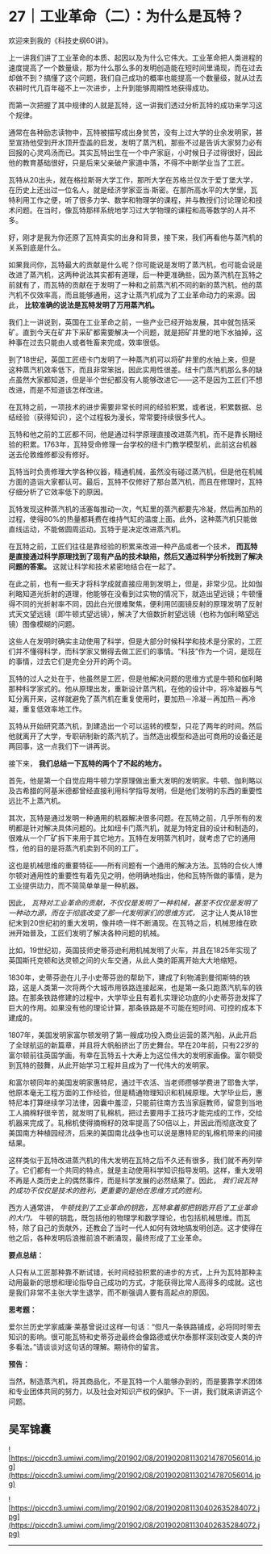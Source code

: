 # 27｜工业革命（二）：为什么是瓦特？

欢迎来到我的《科技史纲60讲》。

上一讲我们讲了工业革命的本质、起因以及为什么它伟大。工业革命把人类进程的速度提高了一个数量级，那为什么那么多的发明创造能在短时间里涌现，而在过去却做不到？搞懂了这个问题，我们自己成功的概率也能提高一个数量级，就从过去农耕时代几百年碰不上一次进步，上升到能够周期性地获得成功。

而第一次把握了其中规律的人就是瓦特，这一讲我们透过分析瓦特的成功来学习这个规律。

通常在各种励志读物中，瓦特被描写成出身贫苦，没有上过大学的业余发明家，甚至宣扬他受到开水顶开壶盖的启发，发明了蒸汽机，那些不过是告诉大家努力必有回报的心灵鸡汤而已。其实瓦特出生在一个中产家庭，小时候日子过得很好，因此他的教育基础很好，只是后来父亲破产家道中落，不得不中断学业当了工匠。

瓦特从20出头，就在格拉斯哥大学工作，那所大学在苏格兰仅次于爱丁堡大学，在历史上还出过一位名人，就是经济学家亚当∙斯密。在那所高水平的大学里，瓦特利用工作之便，听了很多力学、数学和物理学的课程，并与教授们讨论理论和技术问题。在当时，像瓦特那样系统地学习过大学物理的课程和高等数学的人并不多。

好，刚才是我为你还原了瓦特真实的出身和背景，接下来，我们再看他与蒸汽机的关系到底是什么。

如果我问你，瓦特最大的贡献是什么呢？你可能说是发明了蒸汽机，也可能会说是改进了蒸汽机，这两种说法其实都有道理，后一种更准确些，因为蒸汽机在瓦特之前就有了，而瓦特的贡献在于发明了一种和之前蒸汽机不同的新的蒸汽机，他的蒸汽机不仅效率高，而且能够通用，这才让蒸汽机成为了工业革命动力的来源。因此， **比较准确的说法是瓦特发明了万用蒸汽机。**

我们上一讲说到，英国在工业革命之前，一些产业已经开始发展，其中就包括采矿。直到今天在矿井下采矿都需要解决一个问题，就是把矿井里的地下水抽掉，这种事在过去只能由人或者牲畜来完成，效率很低。

到了18世纪，英国工匠纽卡门发明了一种蒸汽机可以将矿井里的水抽上来，但是这种蒸汽机效率低下，而且非常笨拙，因此实用性很差。纽卡门蒸汽机那么多的缺点虽然大家都知道，但是半个世纪都没有人能够改进它——这不是因为工匠们不想改进，而是不知道该怎样改进。

在瓦特之前，一项技术的进步需要非常长时间的经验积累，或者说，积累数据、总结经验（获得知识），这个过程极为漫长，常常要持续很多代人。

瓦特和他之前的工匠都不同，他是通过科学原理直接改进蒸汽机，而不是靠长期经验的积累。1763年，瓦特受命修理一台学校的纽卡门教学模型机，此前这台机器送去伦敦维修都没有修好。

瓦特当时负责修理大学各种仪器，精通机械，虽然没有碰过蒸汽机，但是他在机械方面的造诣大家都认可。最后，瓦特不仅修好了那台蒸汽机，而且在修理时，瓦特仔细分析了它效率低下的原因。

瓦特发现这种蒸汽机的活塞每推动一次，气缸里的蒸汽都要先冷凝，然后再加热的过程，使得80%的热量都耗费在维持气缸的温度上面。此外，这种蒸汽机只能做直线运动，不能做圆周运动。瓦特于是决定改进蒸汽机。

在瓦特之前，工匠们往往是靠经验的积累来改进一种产品或者一个技术， **而瓦特是直接通过科学原理找到了现有产品的技术缺陷，然后又通过科学分析找到了解决问题的答案。** 这就让科学和技术紧密地结合在一起了。

在此之前，也有一些天才将科学成就直接应用到发明上，但是，非常少见。比如伽利略知道光折射的道理，他能够在没看到过实物的情况下，就造出望远镜；牛顿懂得不同的光折射率不同，因此白光很难聚焦，便利用凹面镜反射的原理发明了反射式天文望远镜（即牛顿式望远镜），解决了大倍数折射望远镜（也称为伽利略望远镜）图像模糊的问题。

这些人在发明时确实主动使用了科学，但是大部分时候科学和技术是分家的，工匠们并不懂得科学，而科学家又懒得去做工匠们的事情。“科技”作为一个词，是现在的事情，过去它们是完全分开的两个词。

瓦特的过人之处在于，他虽然是工匠，但是他解决问题的思维方式是牛顿和伽利略那种科学家式的。他从原理出发，重新设计蒸汽机，在他的设计中，将冷凝器与气缸分离开来，这样就避免了蒸汽机在重复使用时，要加热－冷凝－再加热－再冷凝，重复低效率地工作。

瓦特从开始研究蒸汽机，到建造出一个可以运转的模型，只花了两年的时间。然后他就离开了大学，专职研制新的蒸汽机了。当然造出模型和造出可商用的设备还是两回事，这一点我们下一讲再说。

接下来， **我们总结一下瓦特的两个了不起的地方。**

首先，他是第一个自觉应用牛顿力学原理做出重大发明的发明家。牛顿、伽利略以及古希腊的阿基米德都曾经直接利用科学指导发明，但是他们发明的东西的重要性远比不上蒸汽机。

其次，瓦特是通过发明一种通用的机器解决很多问题。在瓦特之前，几乎所有的发明都是针对解决具体问题的。比如纽卡门蒸汽机，就是为特定目的设计和制造的，很难从一个厂矿拆下来用于其它地方。瓦特在发明蒸汽机时，就考虑了它的通用性，他的目的是将蒸汽机卖到不同的工厂。

这也是机械思维的重要特征——所有问题有一个通用的解决方法。瓦特的合伙人博尔顿对通用性的重要性有着先见之明，他明确地指出，他和瓦特所做的事情，是为工业提供动力，而不简简单单是一种机器。

因此， *瓦特对工业革命的贡献，不仅仅是发明了一种机械，甚至不仅仅是发明了一种动力源，而在于彻底改变了那一代发明家们的思维方式，* 这才让人类从18世纪末到20世纪初的重大发明，像井喷一样不断涌现。在瓦特之后，机械思维在欧洲开始普及，工匠们发明了解决各种问题的机械。

比如，19世纪初，英国技师史蒂芬逊利用机械发明了火车，并且在1825年实现了英国斯托克顿和达灵顿之间的火车交通，从此人类的距离开始大大地缩短。

1830年，史蒂芬逊在儿子小史蒂芬逊的帮助下，建成了利物浦到曼彻斯特的铁路，这是人类第一次将两个大城市用铁路连接起来，也是第一条只跑蒸汽机车的铁路。在那条铁路修建的过程中，大学毕业且有着扎实理论功底的小史蒂芬逊发挥了巨大的作用。如果没有他的理论计算，那条铁路是不可能在短时间、可控的成本下建成的。

1807年，美国发明家富尔顿发明了第一艘成功投入商业运营的蒸汽船，从此开启了全球航运的新篇章，并且将大帆船挤出了历史舞台。早在20年前，只有22岁的富尔顿前往英国学画，有幸在瓦特五十大寿上为这位伟大的发明家画像。富尔顿受到瓦特的鼓舞，从此开始学习工程并且成为了一代伟大的发明家。

和富尔顿同年的美国发明家惠特尼，通过干农活、当老师攒够学费进了耶鲁大学，他原本毫无工程方面的工作经验，但是精通物理知识和机械原理。大学毕业后，惠特尼本打算继续学习法律，因囊中羞涩，只能前往南方去当家庭教师，留意到当地工人摘棉籽很辛苦，就发明了轧棉机，把过去要用手工技巧才能完成的工作，交给机器来完成了。轧棉机使得摘棉籽的效率提高了50倍以上，并因此而彻底改变了美国南方种植园经济，后来的美国南北战争也可以说是惠特尼的轧棉机带来的间接结果。

这样类似于瓦特改进蒸汽机的伟大发明在瓦特之后不久还有很多，我们就不再列举了。它们都有一个共同的特点，就是主动使用科学知识指导发明。这样，重大发明不再是人类历史上的偶然事件，而是科学发展的必然结果了。因此， *我们说瓦特的成功不仅仅是技术的胜利，更重要的是他在思维方式的胜利。*

西方人通常讲， *牛顿找到了工业革命的钥匙，瓦特拿着那把钥匙开启了工业革命的大门。* 牛顿的钥匙，既包括他的物理学和数学理论，也包括机械思维。而瓦特，除了自己的贡献外，还教会了当时一代人如何有效地搞发明创造。这才使得在他之后，各种发明后浪推前浪不断涌现，最终形成了工业革命。

 **要点总结：**

人只有从工匠那种靠不断试错，长时间经验积累的进步的方式，上升为瓦特那种主动用最新的思想和理论指导自己成功的方式，才能获得比常人高得多的成就。这也是我们非常不主张大学生退学，而不断强调人要有高起点的原因。

 **思考题：**

爱尔兰历史学家威廉·莱基曾说过这样一句话：“但凡一条铁路铺成，必将同时带去知识的影响。很可能瓦特和史蒂芬逊最终会像路德或伏尔泰那样深刻改变人类的许多看法。”请谈谈对这句话的理解。期待你的留言。

 **预告：**

当然，制造蒸汽机，将其商品化，不是瓦特一个人能够办到的，而是要靠学术团体和专业团体共同的努力，以及社会对知识产权的保护。下一讲，我们就来讲讲这个问题。

## 吴军锦囊

![https://piccdn3.umiwi.com/img/201902/08/201902081130214787056014.jpg](https://piccdn3.umiwi.com/img/201902/08/201902081130214787056014.jpg)

![https://piccdn3.umiwi.com/img/201902/08/201902081130402635284072.jpg](https://piccdn3.umiwi.com/img/201902/08/201902081130402635284072.jpg)

---
